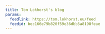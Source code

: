 ```yaml
---
title: Tom Lokhorst's blog
params:
  feedlink: https://tom.lokhorst.eu/feed
  feedid: bec166e79b820f59e36dbb5a8198feae
---
```

